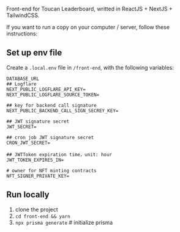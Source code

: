 Front-end for Toucan Leaderboard, writted in ReactJS + NextJS + TailwindCSS.

If you want to run a copy on your computer / server, follow these instructions:

## Set up env file

Create a `.local.env` file in `/front-end`, with the following variables:
```
DATABASE_URL
## Logflare
NEXT_PUBLIC_LOGFLARE_API_KEY=
NEXT_PUBLIC_LOGFLARE_SOURCE_TOKEN=

## key for backend call signature
NEXT_PUBLIC_BACKEND_CALL_SIGN_SECREY_KEY=

## JWT signature secret
JWT_SECRET=

## cron job JWT signature secret
CRON_JWT_SECRET=

## JWTToken expiration time，unit: hour
JWT_TOKEN_EXPIRES_IN=

# owner for NFT minting contracts
NFT_SIGNER_PRIVATE_KEY=
```
## Run locally

1. clone the project
2. `cd front-end && yarn`
3. `npx prisma generate` # initialize prisma
